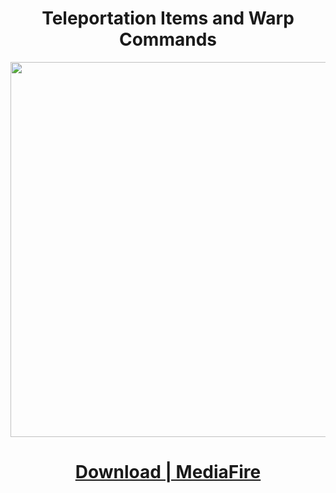<div align="center">

# Teleportation Items and Warp Commands
  <img src="" width="600">

# [**Download | MediaFire**](https://www.mediafire.com/file/csl5vvvlxevt0wf/TP_Items_v1.4.mcpack/file)
